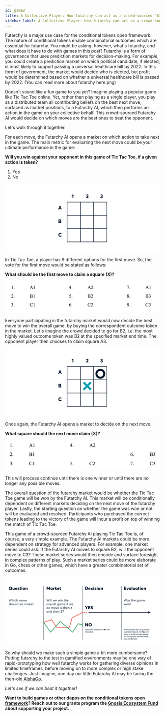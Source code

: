 ```yaml
---
id: game2
title: A Collective Player: How futarchy can act as a crowd-sourced "AI" in popular games 
sidebar_label: A Collective Player: How futarchy can act as a crowd-sourced "AI" in popular games
---
```


Futarchy is a major use case for the conditional tokens open framework. The nature of conditional tokens enable combinatorial outcomes which are essential for futarchy. You might be asking, however, what's futarchy, and what does it have to do with games in this post? Futarchy is a form of governance that uses prediction markets for decision-making. For example, you could create a prediction market on which political candidate, if elected, is most likely to support passing a universal healthcare bill by 2022. In this form of government, the market would decide who is elected, but profit would be determined based on whether a universal healthcare bill is passed by 2022. (You can read more about futarchy here.png)

Doesn't sound like a fun game to you yet? Imagine playing a popular game like Tic Tac Toe online. Yet, rather than playing as a single player, you play as a distributed team all contributing beliefs on the best next move, surfaced as market positions, to a Futarchy AI, which then performs an action in the game on your collective behalf. This crowd-sourced Futarchy AI would decide on which moves are the best ones to beat the opponent.

Let's walk through it together.

For each move, the Futarchy AI opens a market on which action to take next in the game. The main metric for evaluating the next move could be your ultimate performance in the game:

**Will you win against your opponent in this game of Tic Tac Toe, if a given action is taken?**
1. Yes
2. No

![](assets/Conditional_Token_Games-03.png)

In Tic Tac Toe, a player has 9 different options for the first move. So, the vote for the first move would be stated as follows:

**What should be the first move to claim a square (X)?**

![](assets/Conditional_TokenGames-06.png)


Everyone participating in the futarchy market would now decide the best move to win the overall game, by buying the correspondent outcome token in the market. Let's imagine the crowd decided to go for B2, i.e. the most highly valued outcome token was B2 at the specified market end time. The opponent player then chooses to claim square A3.

![](assets/Conditional_Token_Games-04.png)

Once again, the Futarchy AI opens a market to decide on the next move.

**What square should the next move claim (X)?**

![](assets/Conditional_Token_Games-07.png)

This will process continue until there is one winner or until there are no longer any possible moves.

The overall question of the futarchy market would be whether the Tic Tac Toe game will be won by the Futarchy AI. This market will be conditionally dependent on different markets deciding on the next move of the futarchy player. Lastly, the starting question on whether the game was won or not will be evaluated and resolved. Participants who purchased the correct tokens leading to the victory of the game will incur a profit on top of winning the match of Tic Tac Toe.

This game of a crowd-sourced Futarchy AI playing Tic Tac Toe is, of course, a very simple example. The Futarchy AI markets could be more dependent on strategy for advanced players. For example, one market series could ask: if the Futarchy AI moves to square B2, will the opponent move to C3? These market series would then encode and surface foresight in complex patterns of play. Such a market series could be more elaborate in Go, chess or other games, which have a greater combinatorial set of outcomes.

![](assets/Conditional_Token_Games-05.png)

So why should we make such a simple game a bit more cumbersome? Putting futarchy to the test in gamified environments may be one way of rapid-prototyping how well futarchy works for gathering diverse opinions in limited timeframes, before moving on to more complex or high stake challenges. Just imagine, one day our little Futarchy AI may be facing the then-old [AlphaGo](https://deepmind.com/research/case-studies/alphago-the-story-so-far).

*Let's see if we can beat it together!* 


**Want to build games or other dapps on the [conditional tokens open framework](https://github.com/gnosis/conditional-tokens-contracts)? Reach out to our grants program the [Gnosis Ecosystem Fund](https://github.com/gnosis/GECO) about supporting your project.**